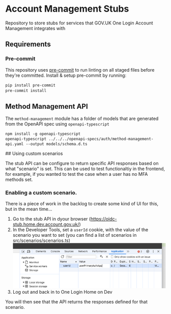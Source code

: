 # Account Management Stubs

Repository to store stubs for services that GOV.UK One Login Account Management integrates with

## Requirements

### Pre-commit

This repository uses [pre-commit](https://pre-commit.com/) to run linting on all staged files before they're committed.
Install & setup pre-commit by running:

```bash
pip install pre-commit
pre-commit install
```

## Method Management API

The `method-management` module has a folder of models that are generated from the OpenAPI spec using `openapi-typescript`

```shell
npm install -g openapi-typescript
openapi-typescript ../../../openapi-specs/auth/method-management-api.yaml --output models/schema.d.ts
```

## Using custom scenarios

The stub API can be configure to return specific API responses based on what "scenario" is set. This can be used to test functionaltiy in the frontend, for example, if you wanted to test the case when a user has no MFA methods set.

### Enabling a custom scenario.

There is a piece of work in the backlog to create some kind of UI for this, but in the mean time...

1. Go to the stub API in dyour browser (https://oidc-stub.home.dev.account.gov.uk/)
2. In the Developer Tools, set a `userId` cookie, with the value of the scenario you want to set (you can find a list of scenarios in src/scenarios/scenarios.ts)
![](docs/set-scenario.png)
3. Log out and back in to One Login Home on Dev

You will then see that the API returns the responses defined for that scenario.